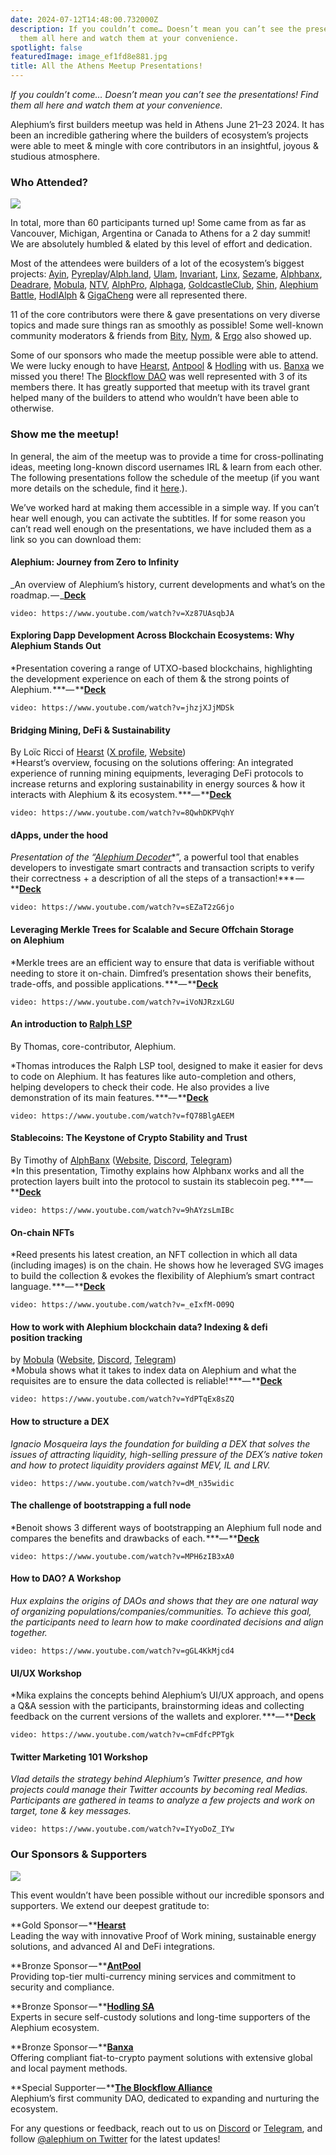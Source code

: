 ```yaml
---
date: 2024-07-12T14:48:00.732000Z
description: If you couldn’t come… Doesn’t mean you can’t see the presentations! Find
  them all here and watch them at your convenience.
spotlight: false
featuredImage: image_ef1fd8e881.jpg
title: All the Athens Meetup Presentations!
---
```


_If you couldn’t come… Doesn’t mean you can’t see the presentations! Find them all here and watch them at your convenience._

Alephium’s first builders meetup was held in Athens June 21–23 2024. It has been an incredible gathering where the builders of ecosystem’s projects were able to meet & mingle with core contributors in an insightful, joyous & studious atmosphere.

### **Who Attended?**

![](image_97302b6d04.jpg)

In total, more than 60 participants turned up! Some came from as far as Vancouver, Michigan, Argentina or Canada to Athens for a 2 day summit! We are absolutely humbled & elated by this level of effort and dedication.

Most of the attendees were builders of a lot of the ecosystem’s biggest projects: <a href="https://x.com/ayincoin" >Ayin</a>, <a href="https://x.com/PyreplayDotCom" >Pyreplay</a>/<a href="https://x.com/fugashu_codes" >Alph.land</a>, <a href="https://x.com/ulamlabs" >Ulam</a>, <a href="https://x.com/invariant_labs" >Invariant</a>, <a href="https://x.com/linx_labs" >Linx</a>, <a href="https://x.com/SesameWallet" >Sezame</a>, <a href="https://x.com/alephiumbank" >Alphbanx</a>, <a href="https://x.com/DeadRareNFT" >Deadrare</a>, <a href="https://mobula.io/chain/alephium" >Mobula</a>, <a href="https://x.com/notrustverif" >NTV</a>, <a href="https://x.com/Alphdotpro" >AlphPro</a>, <a href="https://x.com/AlphagaMarket" >Alphaga</a>, <a href="https://x.com/GoldCastleClub" >GoldcastleClub</a>, <a href="https://x.com/Shin_Inu_Aleph" >Shin</a>, <a href="https://x.com/AlephiumBattle" >Alephium Battle</a>, <a href="https://x.com/PhoenixErgo" >HodlAlph</a> & <a href="https://x.com/gigacheng" >GigaCheng</a> were all represented there.

11 of the core contributors were there & gave presentations on very diverse topics and made sure things ran as smoothly as possible! Some well-known community moderators & friends from <a href="https://x.com/bity" >Bity</a>, <a href="https://x.com/nymproject" >Nym</a>, & <a href="https://x.com/ergo_platform" >Ergo</a> also showed up.

Some of our sponsors who made the meetup possible were able to attend. We were lucky enough to have <a href="https://x.com/Hearst_io" >Hearst</a>, <a href="https://x.com/AntPoolofficial" >Antpool</a> & <a href="http://hodling.ch/" >Hodling</a> with us. <a href="https://banxa.com/" >Banxa</a> we missed you there! The <a href="https://x.com/Blockflow_DAO" >Blockflow DAO</a> was well represented with 3 of its members there. It has greatly supported that meetup with its travel grant helped many of the builders to attend who wouldn’t have been able to otherwise.

### **Show me the meetup!**

In general, the aim of the meetup was to provide a time for cross-pollinating ideas, meeting long-known discord usernames IRL & learn from each other. The following presentations follow the schedule of the meetup (if you want more details on the schedule, find it <a href="/news/post/full-builders-meetup-program-announced-cda1af0e1355" >here</a>.).

We’ve worked hard at making them accessible in a simple way. If you can’t hear well enough, you can activate the subtitles. If for some reason you can’t read well enough on the presentations, we have included them as a link so you can download them:

#### **Alephium: Journey from Zero to Infinity**

_An overview of Alephium’s history, current developments and what’s on the roadmap. — _<a href="https://drive.google.com/file/d/1-MFgpjilqH8LxITpHz5Itv9q6Bt6Mmtw/view?usp=sharing" ><strong>Deck</strong></a>

`video: https://www.youtube.com/watch?v=Xz87UAsqbJA`

#### **Exploring Dapp Development Across Blockchain Ecosystems: Why Alephium Stands Out**

\*Presentation covering a range of UTXO-based blockchains, highlighting the development experience on each of them & the strong points of Alephium. **\*— **<a href="https://drive.google.com/file/d/16z2ATyTi5U6aQpb6b-zSSWFnswNCUVWU/view?usp=sharing" ><strong>Deck</strong></a>

`video: https://www.youtube.com/watch?v=jhzjXJjMDSk`

#### **Bridging Mining, DeFi & Sustainability**

By Loïc Ricci of <a href="https://x.com/Hearst_io" >Hearst</a> (<a href="https://x.com/Hearst_io" >X profile</a>, <a href="https://hearst-capital.com/" >Website</a>)  
\*Hearst’s overview, focusing on the solutions offering: An integrated experience of running mining equipments, leveraging DeFi protocols to increase returns and exploring sustainability in energy sources & how it interacts with Alephium & its ecosystem. **\*— **<a href="https://drive.google.com/file/d/1mpi4aOMAVg8fTt3qiVYlGC0Z8iIWfgNB/view?usp=sharing" ><strong>Deck</strong></a>

`video: https://www.youtube.com/watch?v=8QwhDKPVqhY`

#### **dApps, under the hood**

_Presentation of the “_<a href="https://alephium-decoder.softfork.se/" ><em>Alephium Decoder</em></a>\*”, a powerful tool that enables developers to investigate smart contracts and transaction scripts to verify their correctness + a description of all the steps of a transaction!**\* — **<a href="https://drive.google.com/file/d/1YKPXM2J7UBGkTCDH_0l8YfHPZAbc5ifE/view?usp=sharing" ><strong>Deck</strong></a>

`video: https://www.youtube.com/watch?v=sEZaT2zG6jo`

#### **Leveraging Merkle Trees for Scalable and Secure Offchain Storage on Alephium**

\*Merkle trees are an efficient way to ensure that data is verifiable without needing to store it on-chain. Dimfred’s presentation shows their benefits, trade-offs, and possible applications. **\*— **<a href="https://drive.google.com/file/d/1tHcHYLBdEWw_gM2O9AK0pUPUBk2Hubfw/view?usp=sharing" ><strong>Deck</strong></a>

`video: https://www.youtube.com/watch?v=iVoNJRzxLGU`

#### **An introduction to** <a href="https://github.com/alephium/ralph-lsp" ><strong>Ralph LSP</strong></a>

By Thomas, core-contributor, Alephium.

\*Thomas introduces the Ralph LSP tool, designed to make it easier for devs to code on Alephium. It has features like auto-completion and others, helping developers to check their code. He also provides a live demonstration of its main features. **\*— **<a href="https://drive.google.com/file/d/1bzHdmHFXHmVAVt4kLzMXU1GFZZYAIEo4/view?usp=sharing" ><strong>Deck</strong></a>

`video: https://www.youtube.com/watch?v=fQ78BlgAEEM`

#### **Stablecoins: The Keystone of Crypto Stability and Trust**

By Timothy of <a href="https://x.com/alephiumbank" >AlphBanx</a> (<a href="https://www.alphbanx.com/" >Website</a>, <a href="https://discord.com/invite/56rgKJ9HGW" >Discord</a>, <a href="https://t.me/AlphBanX" >Telegram</a>)  
\*In this presentation, Timothy explains how Alphbanx works and all the protection layers built into the protocol to sustain its stablecoin peg. **\*— **<a href="https://drive.google.com/file/d/1rirr4fYKju9kfHCxLCLufszFWZUzIx58/view?usp=sharing" ><strong>Deck</strong></a>

`video: https://www.youtube.com/watch?v=9hAYzsLmIBc`

#### **On-chain NFTs**

\*Reed presents his latest creation, an NFT collection in which all data (including images) is on the chain. He shows how he leveraged SVG images to build the collection & evokes the flexibility of Alephium’s smart contract language. **\*— **<a href="https://drive.google.com/file/d/1DBSAqPMi54H9DufeLWDlqPhhzyI1aftg/view?usp=sharing" ><strong>Deck</strong></a>

`video: https://www.youtube.com/watch?v=_eIxfM-O09Q`

#### **How to work with Alephium blockchain data? Indexing & defi position tracking**

by <a href="https://x.com/Mobulaio" >Mobula</a> (<a href="https://mobula.io/" >Website</a>, <a href="https://discord.com/invite/2a8hqNzkzN" >Discord</a>, <a href="https://t.me/MobulaFi" >Telegram</a>)  
\*Mobula shows what it takes to index data on Alephium and what the requisites are to ensure the data collected is reliable! **\*— **<a href="https://drive.google.com/file/d/1PrkX1nUZ5cc89MJ2YvpbKC2ssrnx8VZi/view?usp=sharing" ><strong>Deck</strong></a>

`video: https://www.youtube.com/watch?v=YdPTqEx8sZQ`

#### **How to structure a DEX**

_Ignacio Mosqueira lays the foundation for building a DEX that solves the issues of attracting liquidity, high-selling pressure of the DEX’s native token and how to protect liquidity providers against MEV, IL and LRV._

`video: https://www.youtube.com/watch?v=dM_n35widic`

#### **The challenge of bootstrapping a full node**

\*Benoit shows 3 different ways of bootstrapping an Alephium full node and compares the benefits and drawbacks of each. **\*— **<a href="https://drive.google.com/file/d/1cNmOIspqu7NOwwFb61LMahgNNdBL4Evf/view?usp=sharing" ><strong>Deck</strong></a>

`video: https://www.youtube.com/watch?v=MPH6zIB3xA0`

#### **How to DAO? A Workshop**

_Hux explains the origins of DAOs and shows that they are one natural way of organizing populations/companies/communities. To achieve this goal, the participants need to learn how to make coordinated decisions and align together._

`video: https://www.youtube.com/watch?v=gGL4KkMjcd4`

#### **UI/UX Workshop**

\*Mika explains the concepts behind Alephium’s UI/UX approach, and opens a Q&A session with the participants, brainstorming ideas and collecting feedback on the current versions of the wallets and explorer. **\*— **<a href="https://drive.google.com/file/d/1IJ0hH9znBS5GGVVIQrILfn1Cz4VJAQj-/view?usp=sharing" ><strong>Deck</strong></a>

`video: https://www.youtube.com/watch?v=cmFdfcPPTgk`

#### **Twitter Marketing 101 Workshop**

_Vlad details the strategy behind Alephium’s Twitter presence, and how projects could manage their Twitter accounts by becoming real Medias. Participants are gathered in teams to analyze a few projects and work on target, tone & key messages._

`video: https://www.youtube.com/watch?v=IYyoDoZ_IYw`

### **Our Sponsors & Supporters**

![](image_bef2006d29.jpg)

This event wouldn’t have been possible without our incredible sponsors and supporters. We extend our deepest gratitude to:

**Gold Sponsor — **<a href="https://hearst-capital.com/" ><strong>Hearst<br />
</strong></a>Leading the way with innovative Proof of Work mining, sustainable energy solutions, and advanced AI and DeFi integrations.

**Bronze Sponsor — **<a href="https://www.antpool.com/login" ><strong>AntPool<br />
</strong></a>Providing top-tier multi-currency mining services and commitment to security and compliance.

**Bronze Sponsor — **<a href="https://hodling.ch/" ><strong>Hodling SA<br />
</strong></a>Experts in secure self-custody solutions and long-time supporters of the Alephium ecosystem.

**Bronze Sponsor — **<a href="https://openocean.banxa.com/" ><strong>Banxa<br />
</strong></a>Offering compliant fiat-to-crypto payment solutions with extensive global and local payment methods.

**Special Supporter — **<a href="https://x.com/Blockflow_DAO" ><strong>The Blockflow Alliance<br />
</strong></a>Alephium’s first community DAO, dedicated to expanding and nurturing the ecosystem.

For any questions or feedback, reach out to us on [Discord](/discord) or <a href="https://t.me/alephiumgroup" >Telegram</a>, and follow <a href="https://x.com/alephium" >@alephium on Twitter</a> for the latest updates!
